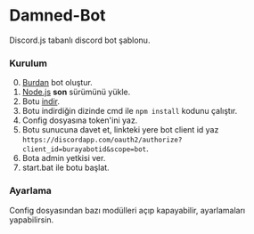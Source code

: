 # Damned-Bot
 Discord.js tabanlı discord bot şablonu.

### Kurulum
 0. [Burdan](https://discordapp.com/developers/applications/) bot oluştur.
 1. [Node.js](https://nodejs.org/en/download/current/) **son** sürümünü yükle.
 3. Botu [indir](https://github.com/KaanOzkurt/Damned-Bot/archive/master.zip).
 3. Botu indirdiğin dizinde cmd ile `npm install` kodunu çalıştır.
 4. Config dosyasına token'ini yaz.
 5. Botu sunucuna davet et, linkteki yere bot client id yaz `https://discordapp.com/oauth2/authorize?client_id=burayabotid&scope=bot`.
 6. Bota admin yetkisi ver.
 7. start.bat ile botu başlat.

### Ayarlama
 Config dosyasından bazı modülleri açıp kapayabilir, ayarlamaları yapabilirsin.
